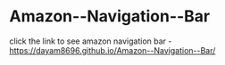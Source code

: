 # Amazon--Navigation--Bar
click the link to see amazon navigation bar - https://dayam8696.github.io/Amazon--Navigation--Bar/
